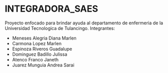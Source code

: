 ﻿# INTEGRADORA_SAES
Proyecto enfocado para brindar ayuda al departamento de enfermeria de la Universidad Tecnologica de Tulancingo.
Integrantes:
* Meneses Alegria Diana Marlen
* Carmona Lopez Marlen
* Espinoza Riveros Guadalupe
* Dominguez Badillo Julissa
* Atenco Franco Janeth
* Juarez Munguia Andrea Sarai
